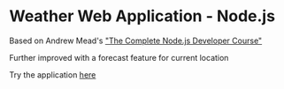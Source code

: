 # Weather Web Application - Node.js
Based on Andrew Mead's ["The Complete Node.js Developer Course"](https://www.udemy.com/the-complete-nodejs-developer-course-2/)

Further improved with a forecast feature for current location

Try the application [here](https://acolle-weather-app.herokuapp.com/)
